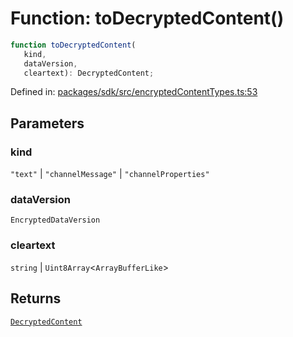 # Function: toDecryptedContent()

```ts
function toDecryptedContent(
   kind, 
   dataVersion, 
   cleartext): DecryptedContent;
```

Defined in: [packages/sdk/src/encryptedContentTypes.ts:53](https://github.com/towns-protocol/towns/blob/0db1fd0ac7258e8db8cedfb6183e8eade8284fa1/packages/sdk/src/encryptedContentTypes.ts#L53)

## Parameters

### kind

`"text"` | `"channelMessage"` | `"channelProperties"`

### dataVersion

`EncryptedDataVersion`

### cleartext

`string` | `Uint8Array`\<`ArrayBufferLike`\>

## Returns

[`DecryptedContent`](../type-aliases/DecryptedContent.md)
